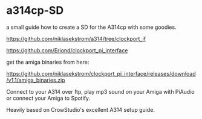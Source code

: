 # a314cp-SD
a small guide how to create a SD for the A314cp with some goodies.

https://github.com/niklasekstrom/a314/tree/clockport_if

https://github.com/Eriond/clockport_pi_interface

get the amiga binaries from here:

https://github.com/niklasekstrom/clockport_pi_interface/releases/download/v1.1/amiga_binaries.zip


Connect to your A314 over ftp, play mp3 sound on your Amiga with PiAudio or connect your Amiga to Spotify.

Heavily based on CrowStudio's excellent A314 setup guide.
